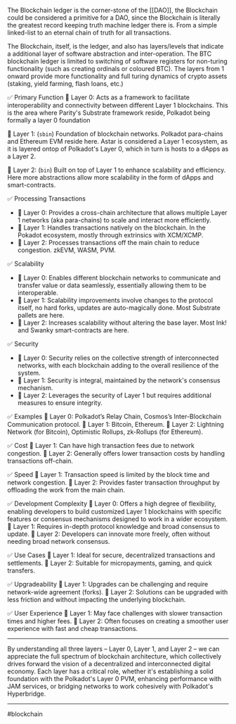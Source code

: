 The Blockchain ledger is the corner-stone of the [[DAO]], the Blockchain could be considered a primitive for a DAO, since the Blockchain is literally the greatest record keeping truth machine ledger there is.  From a simple linked-list to an eternal chain of truth for all transactions.

The Blockchain, itself, is the ledger, and also has layers/levels that indicate a additional layer of software abstraction and inter-operation.  The BTC blockchain ledger is limited to switching of software registers for non-turing functionality (such as creating ordinals or coloured BTC).  The layers from 1 onward provide more functionality and full turing dynamics of crypto assets (staking, yield farming, flash loans, etc.)

✅ Primary Function 
🎯 Layer 0: Acts as a framework to facilitate interoperability and connectivity between different Layer 1 blockchains.  This is the area where Parity's Substrate framework reside, Polkadot being formally a layer 0 foundation

🎯 Layer 1: (`sbin`) Foundation of blockchain networks.   Polkadot para-chains and Ethereum EVM reside here.   Astar is considered a Layer 1 ecosystem, as it is layered ontop of Polkadot's Layer 0, which in turn is hosts to a dApps as a Layer 2.

🎯 Layer 2: (`bin`) Built on top of Layer 1 to enhance scalability and efficiency.  Here more abstractions allow more scalability in the form of dApps and smart-contracts.

✅ Processing Transactions 
- 🎯 Layer 0: Provides a cross-chain architecture that allows multiple Layer 1 networks (aka para-chains) to scale and interact more efficiently.
- 🎯 Layer 1: Handles transactions natively on the blockchain.  In the Pokadot ecosystem, mostly through extrinsics with XCM/XCMP.  
- 🎯 Layer 2: Processes transactions off the main chain to reduce congestion.  zkEVM, WASM, PVM. 

✅ Scalability 
- 🎯 Layer 0: Enables different blockchain networks to communicate and transfer value or data seamlessly, essentially allowing them to be interoperable.
- 🎯 Layer 1: Scalability improvements involve changes to the protocol itself, no hard forks, updates are auto-magically done.  Most Substrate pallets are here.
- 🎯 Layer 2: Increases scalability without altering the base layer.  Most Ink! and Swanky smart-contracts are here.

✅ Security 
- 🎯 Layer 0: Security relies on the collective strength of interconnected networks, with each blockchain adding to the overall resilience of the system.
- 🎯 Layer 1: Security is integral, maintained by the network's consensus mechanism. 
- 🎯 Layer 2: Leverages the security of Layer 1 but requires additional measures to ensure integrity. 

✅ Examples 
🎯 Layer 0: Polkadot’s Relay Chain, Cosmos’s Inter-Blockchain Communication protocol.
🎯 Layer 1: Bitcoin, Ethereum. 
🎯 Layer 2: Lightning Network (for Bitcoin), Optimistic Rollups, zk-Rollups (for Ethereum). 

✅ Cost 
🎯 Layer 1: Can have high transaction fees due to network congestion. 
🎯 Layer 2: Generally offers lower transaction costs by handling transactions off-chain. 

✅ Speed 
🎯 Layer 1: Transaction speed is limited by the block time and network congestion. 
🎯 Layer 2: Provides faster transaction throughput by offloading the work from the main chain. 

✅ Development Complexity 
🎯 Layer 0: Offers a high degree of flexibility, enabling developers to build customized Layer 1 blockchains with specific features or consensus mechanisms designed to work in a wider ecosystem.
🎯 Layer 1: Requires in-depth protocol knowledge and broad consensus to update. 
🎯 Layer 2: Developers can innovate more freely, often without needing broad network consensus. 

✅ Use Cases 
🎯 Layer 1: Ideal for secure, decentralized transactions and settlements. 
🎯 Layer 2: Suitable for micropayments, gaming, and quick transfers. 

✅ Upgradeability 
🎯 Layer 1: Upgrades can be challenging and require network-wide agreement (forks). 
🎯 Layer 2: Solutions can be upgraded with less friction and without impacting the underlying blockchain. 

✅ User Experience 
🎯 Layer 1: May face challenges with slower transaction times and higher fees. 
🎯 Layer 2: Often focuses on creating a smoother user experience with fast and cheap transactions.

---


By understanding all three layers – Layer 0, Layer 1, and Layer 2 – we can appreciate the full spectrum of blockchain architecture, which collectively drives forward the vision of a decentralized and interconnected digital economy. Each layer has a critical role, whether it's establishing a solid foundation with the Polkadot's Layer 0 PVM, enhancing performance with JAM services, or bridging networks to work cohesively with Polkadot's Hyperbridge.

---
#blockchain 